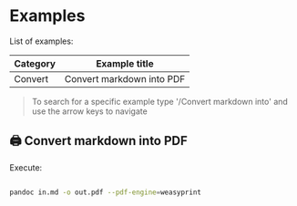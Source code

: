 # Examples

List of examples:

| Category | Example title |
|----------|---------------|
| Convert | Convert markdown into PDF |

> To search for a specific example type '/Convert markdown into<ENTER>' and use the arrow keys to navigate

## 🖨️ Convert markdown into PDF

Execute:

```bash

pandoc in.md -o out.pdf --pdf-engine=weasyprint

```
